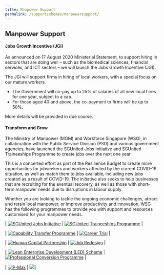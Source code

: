 ```yaml
---
title: Manpower Support
permalink: /supportschemes/manpowersupport/
---
```


## Manpower Support

#### Jobs Growth Incentive (JGI)

As announced on 17 August 2020 Ministerial Statement, to support hiring in sectors that are doing well – such as the biomedical sciences, financial services, and ICT sectors – we will launch the Jobs Growth Incentive (JGI).

The JGI will support firms in hiring of local workers, with a special focus on our mature workers. 
* The Government will co-pay up to 25% of salaries of all new local hires for one year, subject to a cap.
* For those aged 40 and above, the co-payment to firms will be up to 50%.

More details will be provided in due course.  

#### Transform and Grow

The Ministry of Manpower (MOM) and Workforce Singapore (WSG), in collaboration with the Public Service Division (PSD) and various government agencies, have launched the SGUnited Jobs Initiative and SGUnited Traineeships Programme to create jobs over the next one year.

This is a concerted effort as part of the Resilience Budget to create more opportunities for jobseekers and workers affected by the current COVID-19 situation, as well as match them to jobs available, including new jobs created as a result of COVID-19. The initiative also seeks to help businesses that are recruiting for the eventual recovery, as well as those with short-term manpower needs due to disruptions in labour supply.

Whether you are looking to tackle the ongoing economic challenges, attract and retain local manpower, or improve productivity and innovation, WSG has the following programmes to provide you with support and resources customised for your manpower needs.

| [![SGUnited Jobs Initiative](/images/gov-assist/sgunited_jobs_initiative.png)](https://www.mycareersfuture.sg/?utm_source=mti&utm_medium=digital&utm_campaign=gobiz) | [![SGUnited Traineeships Programme](/images/gov-assist/sgunited_traineeships_programme.png)](https://www.wsg.gov.sg/SGUnitedTraineeships-HostCompanies.html?utm_source=mti&utm_medium=digital&utm_campaign=gobiz) |

| [![Capability Transfer Programme](/images/gov-assist/capability_transfer_programme.png)](https://www.wsg.gov.sg/programmes-and-initiatives/capability-transfer-programme.html?utm_source=mti&utm_medium=digital&utm_campaign=gobiz) | [![Career Trial](/images/gov-assist/career_trial.png)](https://www.wsg.gov.sg/programmes-and-initiatives/career-trial-employers.html?utm_source=mti&utm_medium=digital&utm_campaign=gobiz) |

| [![Human Capital Partnership](/images/gov-assist/human_capital_partnership.png)](https://www.tal.sg/tafep/Getting-Started/Exemplary/HCP-Programme?utm_source=mti&utm_medium=digital&utm_campaign=gobiz) | [![Job Redesign](/images/gov-assist/job_redesign.png)](https://www.enterprisejobskills.sg/content/redesign-jobs/job-redesign/index.html?utm_source=mti&utm_medium=digital&utm_campaign=gobiz) |

| [![Lean Enterprise Development (LED) Scheme](/images/gov-assist/led_scheme.png)](https://www.wsg.gov.sg/programmes-and-initiatives/manpower-lean-productivity/lean-enterprise-development.html?utm_source=mti&utm_medium=digital&utm_campaign=gobiz) | [![Professional Conversion Programme](/images/gov-assist/professional_conversion_programme.png)](https://conversion.mycareersfuture.sg/Portal/ProgramListing.aspx?source=PCP&utm_source=mti&utm_medium=digital&utm_campaign=gobiz) |

| [![P-Max](/images/gov-assist/p_max.png)](https://www.wsg.gov.sg/programmes-and-initiatives/p-max-employer.html?utm_source=mti&utm_medium=digital&utm_campaign=gobiz) | ![ ](/images/gov-assist/overview_blank_tiles.png)|